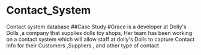 # Contact_System
Contact system database
##Case Study
#Grace is a developer at Dolly's Dolls ,a company that supplies dolls toy shops, Her team has been working on a contact system which will allow staff at dolly's Dolls to capture Contact Info for their Customers ,Suppliers , and other type of contact 
